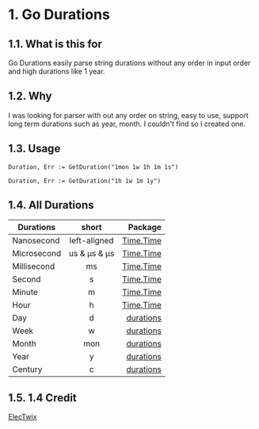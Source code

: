 # 1. Go Durations

## 1.1. What is this for

Go Durations easily parse string durations without any order in input order and high durations like 1 year.

## 1.2. Why
I was looking for parser with out any order on string, easy to use, support long term durations such as year, month. I couldn't find so I created one.

## 1.3. Usage

`` Duration, Err := GetDuration("1mon 1w 1h 1m 1s") ``

`` Duration, Err := GetDuration("1h 1w 1m 1y") ``

## 1.4. All Durations

|  Durations  |      short      |  Package |
|----------     |:-------------:|------:|
| Nanosecond |  left-aligned | [Time.Time](https://pkg.go.dev/time)  |
| Microsecond |    us & µs & μs  |   [Time.Time](https://pkg.go.dev/time) |
| Millisecond | ms |    [Time.Time](https://pkg.go.dev/time) |
| Second      | s |    [Time.Time](https://pkg.go.dev/time) |
| Minute | m |    [Time.Time](https://pkg.go.dev/time) |
| Hour | h |    [Time.Time](https://pkg.go.dev/time) |
| Day | d |    [durations](https://github.com/ElecTwix/durations) |
| Week | w |    [durations](https://github.com/ElecTwix/durations) |
| Month | mon |    [durations](https://github.com/ElecTwix/durations) |
| Year | y |    [durations](https://github.com/ElecTwix/durations) |
| Century | c |    [durations](https://github.com/ElecTwix/durations) |

## 1.5. 1.4 Credit

[ElecTwix](https://github.com/ElecTwix)